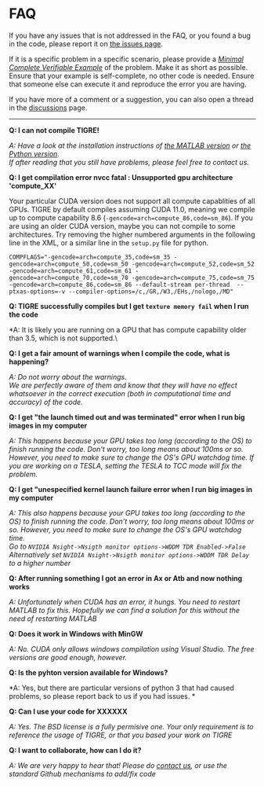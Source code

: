 FAQ
======

If you have any issues that is not addressed in the FAQ, or you found a bug in
the code, please report it on [the issues page][2].

If it is a specific problem in a specific scenario, please provide a [*Minimal Complete Verifiable Example*][3] of the problem.
Make it as short as possible. Ensure that your example is self-complete, no other code is needed. Ensure that someone else can execute it and 
reproduce the error you are having. 

If you have more of a comment or a suggestion, you can also open a thread in the  [discussions](https://github.com/CERN/TIGRE/discussions) page. 

***

**Q: I can not compile TIGRE!**

*A: Have a look at the installation instructions of [the MATLAB version](Frontispiece/MATLAB_installation) or [the Python version](Frontispiece/Python_installation).\
If after reading that you still have problems, please feel free to contact us.*

**Q: I get compilation error nvcc fatal   : Unsupported gpu architecture 'compute_XX'**

Your particular CUDA version does not support all compute capablities of all GPUs. TIGRE by default compiles assuming
CUDA 11.0, meaning we compile up to compute capability 8.6 (`-gencode=arch=compute_86,code=sm_86`). 
If you are using an older CUDA version, maybe you can not compile to some architectures. Try removing the higher numbered arguments in the following line in the XML,
or a similar line in the `setup.py` file for python. 

 ```
COMPFLAGS="-gencode=arch=compute_35,code=sm_35 -gencode=arch=compute_50,code=sm_50 -gencode=arch=compute_52,code=sm_52 -gencode=arch=compute_61,code=sm_61 -gencode=arch=compute_70,code=sm_70 -gencode=arch=compute_75,code=sm_75 -gencode=arch=compute_86,code=sm_86 --default-stream per-thread  --ptxas-options=-v --compiler-options=/c,/GR,/W3,/EHs,/nologo,/MD"
 ```

**Q: TIGRE successfully compiles but I get `texture memory fail` when I run the code**

*A: It is likely you are running on a GPU that has compute capability older than 3.5, which is not supported.\

**Q: I get a fair amount of warnings when I compile the code, what is happening?**

*A: Do not worry about the warnings.\
We are perfectly aware of them and know that they will have no 
effect whatsoever in the correct execution (both in computational time and accuracy) of the code.*

**Q: I get "the launch timed out and was terminated" error when I run big images
in my computer**

*A: This happens because your GPU takes too long (according to the OS) to finish
running the code. Don't worry, too long means about 100ms or so. However, you need
to make sure to change the OS's GPU watchdog time. 
If you are working on a TESLA, setting the TESLA to TCC mode will fix the problem.*

**Q: I get "unespecified kernel launch failure error when I run big images
in my computer**

*A: This also happens because your GPU takes too long (according to the OS) to finish
running the code. Don't worry, too long means about 100ms or so. However, you need
to make sure to change the OS's GPU watchdog time. \
Go to `NVIDIA Nsight->Nsigth monitor options->WDDM TDR Enabled->False`\
Alternatively set `NVIDIA Nsight->Nsigth monitor options->WDDM TDR Delay` to a higher number*

**Q: After running something I got an error in Ax or Atb and now nothing works**

*A: Unfortunately when CUDA has an error, it hungs. You need to restart MATLAB to fix
this. Hopefully we can find a solution for this without the need of restarting MATLAB*

**Q: Does it work in Windows with MinGW**

*A: No. CUDA only allows windows compilation using Visual Studio. The free versions are good enough, however.*

**Q: Is the pyhton version available for Windows?**

*A: Yes, but there are particular versions of python 3 that had caused problems, so please report back to us if you had issues. *

**Q: Can I use your code for XXXXXX**

*A: Yes. The BSD license is a fully permisive one. Your only requirement is to reference the usage of TIGRE, or that you based your work on TIGRE*

**Q: I want to collaborate, how can I do it?**

*A: We are very happy to hear that! Please do [contact us](mailto:ander.biguri@gmail.com), or use the standard Github mechanisms to add/fix code*

[2]: https://github.com/CERN/TIGRE/issues
[3]: https://stackoverflow.com/help/mcve
